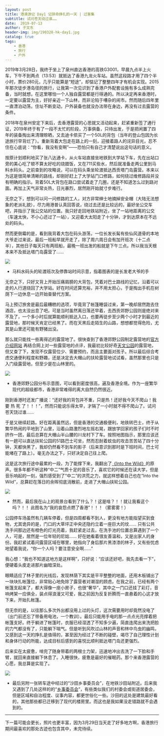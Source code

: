 ```yaml
---
layout: post
title: 港澳游记 Day1 记拼命挣扎的一天 | 过客集
subtitle: 试问苍天绕过谁……
date:  2019-07-13
author: 子文东
header-img: img/190328-hk-day1.jpg
catalog: true
tags:
    - 香港
    - 旅行
    - 户外
---
```


2019年3月28日，我终于坐上了泉州直达香港的高铁G3001，早晨九点半上火车，下午不到两点（13:53）就抵达了香港九龙火车站。虽然这段路才用了四个半小时，票价280元，几乎只能算是“短途”，却惦记了整整四年才有机会实现。2015年那次徒步港岛径的旅行，让我第一次见识到了香港户外配套设施有多么成熟完备，当时就想，在这里哪怕一个人独自露营都是行得通的。所以决定再来香港时，一定要以露营为主，好好亲近一下山林，而非沦陷于嘈杂的闹市。然而随后四年里一直漂泊动荡，住址不断变动，户外装备也就没办法带在身边，再没有过去露营的条件。

2018年在泉州安定下来后，去香港露营的心思就又活动起来，赶紧重新签了通行证，2019年终于有了一段不太忙的阶段，万事俱备，只待出发，于是把闲置了四年的装备掏出来清理晾晒，又去迪卡侬买了一个50L的背包（当年的登山包因为长途旅行早背烂了）。重新背着大包走在路上的一刻，迎接着路人的诧异目光，忍不住在心底说：“你看，我没有变啊”——恐怕只有自己才清楚说出这句话的意义。

按原计划顺利地买了张八达通卡，从火车站直接坐地铁到大学站下车，先在出站口旁的美心吃了顿不算太好吃的烧腊饭，又在711买些水，然后就准备走两公里到马料水码头。之前查到的攻略说，可以在码头乘坐轮渡抵达西贡塔门岛露营。本来以为这是很简单清晰的路线，却刚好赶上了大学站门口修路，如何绕过维修路段并没有明确的指示。背着50L大背包在路口尝试着走了几圈，还是不知道怎么过到路对面。再加上天气非常炎热，日光暴烈，居然刚开始就寸步难行。

无奈之下，想到可以问一问修路的工人，对方非常绅士地摘掉安全帽（大陆无法想象的老派礼貌），尽力用港普认真回答说，绕过去还是比较远的，最好坐公交车吧，并指示了我公交站的位置。我只好走回地铁站附近，坐了一站地距离的公交（车速太快，不小心还过了一站），又迎着大太阳走了十分钟，才到达原本在不远处的码头。

然而更倒霉的是，看到我背着大包在码头游荡，一位长发长髯有些仙风道骨的本地大爷走过来说，最后一班船早就开走了，除了周六周日会有加开班次（十二点半），其他日子每天只有两班船，最晚一班出发的船就是下午三点。所以我当天根本来不及抵达塔门岛露营了……

![](\img\190328-hk-day1\01.jpg)
* 马料水码头的轮渡班次及停靠站时间示意，指着图表的是长发老大爷的手

无奈之下，只好又背上开始压痛肩膀的大背包，凭着对巴士路线的记忆，沿着可以走的人行道绕回了大学站。好在时间还算充裕，并不用太担心，于是掏出手机在树荫下一边休息一边开始查替代方案。

马上预订旅舍是最后最糟糕的选项，毕竟背了帐篷睡袋过来，第一晚却居然跑去住酒店，也太没出息了吧。可是当时虽然离日落还早着，去西贡郊野公园则是绝对来不及了，一个多小时后就算能顺利抵达入口，也要再徒步至少两个小时才到最近的露营地，那时候天肯定已经黑了。而在天黑后走陌生的山路，想想都觉得危险，尤其是山里还可能有野猪出没。

那么就只能找一些离得近的露营地了。很快查到了香港郊野公园制定露营地的[官方介绍网站](https://www.afcd.gov.hk/tc_chi/country/cou_vis/cou_vis_cam/cou_vis_cam_cam/cou_vis_cam_cam.html) 再结合网上对一些露营地的点评，我最初比较好奇[天文公园](https://www.lcsd.gov.hk/CE/Museum/Space/Astropark/astropark_intro.php)的露营地，但又查了下，发现不仅露营位少、需要预约，而且主要面对孩子。所以最后综合考虑交通便利程度和野趣，还是决定去大帽山的扶轮露营地试试看，虽然那里也只是入门级露营地，但至少是在山林里的。

![](\img\190328-hk-day1\03.jpg)
* 香港郊野公园分布示意图，可以看到密度很高，遍及香港全境。作为一座繁华现代的超级都市，香港非常难得的离大自然仍然很近。

刚到香港时还发广播说：“还好我的背包并不重，只是热！还好我今天不爬山！我 要 热 死 了！！！”，然而只能说乐得太早，才隔了一小时就不得不爬山了。试问苍天饶过谁…… 

于是又继续赶路。好在距离虽然远，但是香港的交通极便利，地铁转巴士，终于从繁华热闹的平地到了山里，沿着山路激烈地左摇右晃，跟放学回家的孩子们时不时挤作一团，最后总算在大帽山半山腰的川龙村下了车。按照地图指示，那里应该还有一趟可以直达扶轮公园的51路巴士可坐，然而忍耐着蚊虫的攻击苦苦站了四十分钟，天都快黑了，我却仍然看不到车的影子（后来意识到那时是下班时间，巴士可能堵在了路上）。毫无办法之下，只好决定自己往上爬。

这是这次旅行途中最累的一段，为了能撑下来，我翻出了[《Into the Wild》](https://music.douban.com/subject/2375607/)的原声。很多年都不听这种“中二”气质十足的音乐了，喜欢它的时候还在读大学，但是音乐响起的一刻，强烈感受到了“中二”的洪荒之力，就这样想着自己也在“Into the Wild”，总算赶在落日的余晖彻底消散前，走进了大帽山扶轮公园。

![](\img\190328-hk-day1\02.jpg)
* 然而，最后我在山上的观景台看到了什么？！这是啥？！！就让我看这个吗？！！ 此图名为“我的哀怨点燃了香港”！！！（雾雾雾！）

公园停车场虽然有几辆车停着，但是四周都看不到人，更没有地方能指望买到食物，尤其诡异的是，门口的大草坪正中央还隐约立着一座巨大的坟…… 只有公共洗手间那边还有橙色的灯光亮着，我赶紧走过去，在洗手池的位置总算遇到了一个人，可是，居然是一位年轻的尼姑…… 好在她看着很友善温和，又是出家人的身份。我赶紧试着问露营区域在哪里，她指向了身后那片黑漆漆的林子，又有些忧虑地望着我说，“你一个人吗？要注意安全啊……”

我心想：“我也不知道这地方是这样啊”，只好说：“应该还好吧，我先去看一下”，便硬着头皮走进那片幽暗深处。

眼睛适应了林子里的光线后，发现林荫下其实是平平整整的地面，还用木板铺出了一块块扎帐篷位，非常贴心地免除了露营者对潮湿的顾虑。在我之前，已经有两个帐篷支起来了，都大得像一座小房子，也很“奢华”，其中之一门口还挂了彩灯，音响烤架一应俱全，装点得浪漫又可爱，我之前因为反复折腾而一直悬着的心这才放下来，开始扎帐篷。

但无奈的是，以往那么多次外出都没用上过的头灯，这次需要用时却竟然没电了（出门前还忘了带备用电池，一个教训）。最后只能用手电的那一点点光亮撑着把帐篷支好。终于躺进了帐篷时，衣服已经湿透了不知多少遍，简直连爬出来洗把脸的力气都没有了，只能躺下喘气。但是听到风吹过山林的声音和林中鸟虫的幽鸣，又感到这一天的挣扎是值得的，甚至因为经过了不断的碰壁，竭尽了自己理性计划和身体行动的所能，达成目标后感到的喜悦比顺利抵达塔门岛还更强烈。

后来实在太疲惫，啃完了随身带着的两根士力架，迅速地冲出去洗了一下脸和手臂，就回来直接躺下休息了。入睡很快，疲惫是最好的催眠药。那个来香港露营的心愿，我总算是实现了。

![](\img\190328-hk-day1\04.jpg)
* 最后另附一张转车途中经过的“沙田乡事委员会”，在地铁沙田站附近。后来我又遇到了几处这样的的“[乡事委员会](https://www.wikiwand.com/zh/%E9%84%89%E4%BA%8B%E5%A7%94%E5%93%A1%E6%9C%83)”，有些类似我们的村委会或街道居委会，但是区域和自治程度、议事内容，都更世俗化一些。沙田的这处是建筑最好看的，其他那些都已迁移到了现代的楼房里。而这也是我如果没走错路就不会遇到的。

---

下一篇可能会更长，照片也更丰富，因为3月29日当天走了好多地方啊，香港旅行期间最喜欢的那处古迹也包含其中，未完待续。
